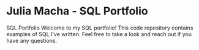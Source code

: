 # Julia Macha - SQL Portfolio 
SQL Portfolio
Welcome to my SQL portfolio! This code repository contains examples of SQL I've written. Feel free to take a look and reach out if you have any questions.
